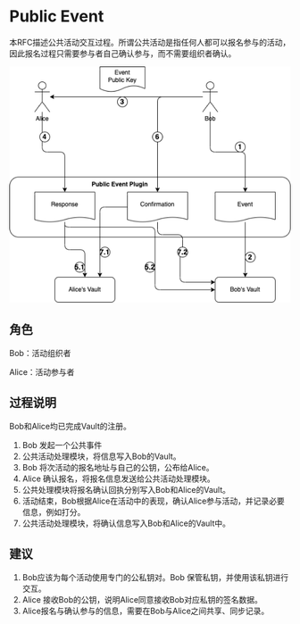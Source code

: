 # Public Event

本RFC描述公共活动交互过程。所谓公共活动是指任何人都可以报名参与的活动，因此报名过程只需要参与者自己确认参与，而不需要组织者确认。

![Process](./images/Public-Event.png)

## 角色
Bob：活动组织者

Alice：活动参与者

## 过程说明

Bob和Alice均已完成Vault的注册。

1. Bob 发起一个公共事件
2. 公共活动处理模块，将信息写入Bob的Vault。
3. Bob 将次活动的报名地址与自己的公钥，公布给Alice。
4. Alice 确认报名，将报名信息发送给公共活动处理模块。
5. 公共处理模块将报名确认回执分别写入Bob和Alice的Vault。
6. 活动结束，Bob根据Alice在活动中的表现，确认Alice参与活动，并记录必要信息，例如打分。
7. 公共活动处理模块，将确认信息写入Bob和Alice的Vault中。


## 建议

1. Bob应该为每个活动使用专门的公私钥对。Bob 保管私钥，并使用该私钥进行交互。
2. Alice 接收Bob的公钥，说明Alice同意接收Bob对应私钥的签名数据。
3. Alice报名与确认参与的信息，需要在Bob与Alice之间共享、同步记录。
